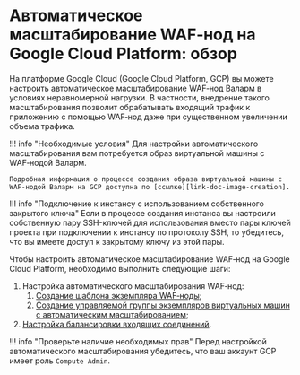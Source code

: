 [link-doc-image-creation]:              create-image.md
[link-doc-template-creation]:           creating-instance-template.md
[link-doc-managed-autoscaling-group]:   creating-autoscaling-group.md
[link-doc-lb-guide]:                    load-balancing-guide.md


#   Автоматическое масштабирование WAF‑нод на Google Cloud Platform: обзор

На платформе Google Cloud (Google Cloud Platform, GCP) вы можете настроить автоматическое масштабирование WAF‑нод Валарм в условиях неравномерной нагрузки. В частности, внедрение такого масштабирования позволит обрабатывать входящий трафик к приложению с помощью WAF‑нод даже при существенном увеличении объема трафика.

!!! info "Необходимые условия"
    Для настройки автоматического масштабирования вам потребуется образ виртуальной машины с WAF‑нодой Валарм.
    
    Подробная информация о процессе создания образа виртуальной машины с WAF‑нодой Валарм на GCP доступна по [ссылке][link-doc-image-creation].

!!! info "Подключение к инстансу с использованием собственного закрытого ключа"
    Если в процессе создания инстанса вы настроили собственную пару SSH-ключей для использования вместо пары ключей проекта при подключении к инстансу по протоколу SSH, то убедитесь, что вы имеете доступ к закрытому ключу из этой пары.

Чтобы настроить автоматическое масштабирование WAF‑нод на Google Cloud Platform, необходимо выполнить следующие шаги:

1.  Настройка автоматического масштабирования WAF‑нод:
    1.  [Создание шаблона экземпляра WAF‑ноды][link-doc-template-creation];
    2.  [Создание управляемой группы экземпляров виртуальных машин с автоматическим масштабированием][link-doc-managed-autoscaling-group];
2.  [Настройка балансировки входящих соединений][link-doc-lb-guide].

!!! info "Проверьте наличие необходимых прав"
    Перед настройкой автоматического масштабирования убедитесь, что ваш аккаунт GCP имеет роль `Compute Admin`.